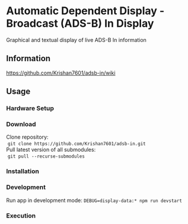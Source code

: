 # Automatic Dependent Display - Broadcast (ADS-B) In Display
Graphical and textual display of live ADS-B In information

## Information
https://github.com/Krishan7601/adsb-in/wiki

## Usage
### Hardware Setup
### Download
Clone repository:  
  `git clone https://github.com/Krishan7601/adsb-in.git`  
Pull latest version of all submodules:  
  `git pull --recurse-submodules`  
### Installation
### Development
Run app in development mode:
  `DEBUG=display-data:* npm run devstart`
### Execution

